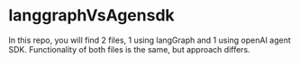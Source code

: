 # langgraphVsAgensdk
In this repo, you will find 2 files, 1 using langGraph and 1 using openAI agent SDK. Functionality of both files is the same, but approach differs.

